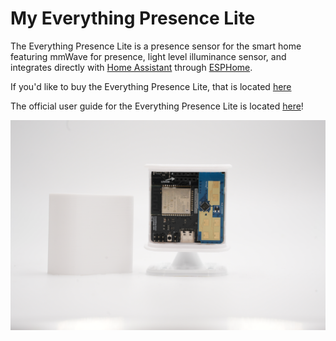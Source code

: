 # My Everything Presence Lite

The Everything Presence Lite is a presence sensor for the smart home featuring mmWave for presence, light level illuminance sensor, and integrates directly with [Home Assistant](https://www.home-assistant.io/) through [ESPHome](https://esphome.io/).

If you'd like to buy the Everything Presence Lite, that is located [here](https://shop.everythingsmart.io/products/everything-presence-lite)

The official user guide for the Everything Presence Lite is located [here](https://everythingsmarthome.github.io/everything-presence-lite/)!

![Everything Presence One](static/images/everything-presence-lite-front-shot-no-cover.jpg)
